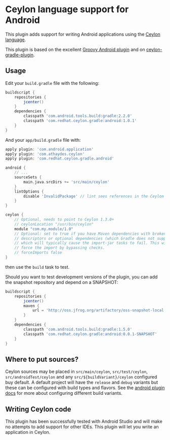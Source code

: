 Ceylon language support for Android
===================================

This plugin adds support for writing Android applications using the [Ceylon language](http://ceylon-lang.org).

This plugin is based on the excellent [Groovy Android plugin](https://github.com/groovy/groovy-android-gradle-plugin)
and on [ceylon-gradle-plugin](https://github.com/renatoathaydes/ceylon-gradle-plugin).

Usage
-----

Edit your `build.gradle` file with the following:

```groovy
buildscript {
    repositories {
        jcenter()
    }
    dependencies {
        classpath 'com.android.tools.build:gradle:2.2.0'
        classpath 'com.redhat.ceylon.gradle:android:1.0.1'
    }
}
```

And your `app/build.gradle` file with:

```groovy
apply plugin: 'com.android.application'
apply plugin: 'com.athaydes.ceylon'
apply plugin: 'com.redhat.ceylon.gradle.android'

android {
    // ...
    sourceSets {
        main.java.srcDirs += 'src/main/ceylon'
    }
    lintOptions {
        disable 'InvalidPackage' // lint sees references in the Ceylon jar to unavailable java classes
    }
}

ceylon {
    // Optional, needs to point to Ceylon 1.3.0+
    // ceylonLocation "/usr/bin/ceylon"
    module "com.my.module/1.0"
    // Optional: set to true if you have Maven dependencies with broken
    // descriptors or optional dependencies (which Gradle does not support),
    // which will typically cause the import-jar tasks to fail. This will
    // force the import by bypassing checks.
    // forceImports false
}
```

then use the `build` task to test.

Should you want to test development versions of the plugin, you can add the snapshot repository and depend on a SNAPSHOT:

```groovy
buildscript {
    repositories {
        jcenter()
        maven {
            url = 'http://oss.jfrog.org/artifactory/oss-snapshot-local'
        }
    }
    dependencies {
        classpath 'com.android.tools.build:gradle:1.5.0'
        classpath 'com.redhat.ceylon.gradle:android:0.0.1-SNAPSHOT'
    }
}
```

Where to put sources?
---------------------

Ceylon sources may be placed in `src/main/ceylon`, `src/test/ceylon`, `src/androidTest/ceylon` and any `src/${buildVariant}/ceylon` 
configured buy default. A default project will have the `release` and `debug` variants but these can be configured with build
types and flavors. See the [android plugin docs](https://sites.google.com/a/android.com/tools/tech-docs/new-build-system/user-guide#TOC-Build-Types)
for more about configuring different build variants.

Writing Ceylon code
-------------------

This plugin has been successfully tested with Android Studio and will make no attempts to add support for other IDEs.
This plugin will let you write an application in Ceylon.

